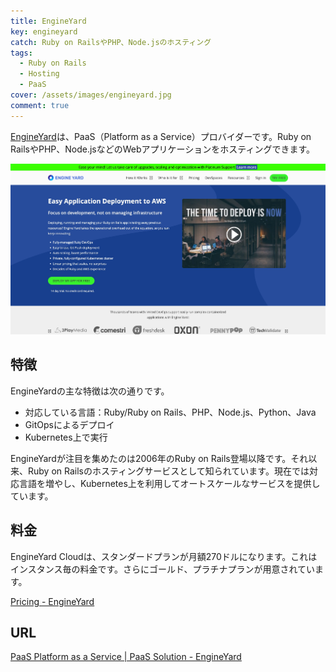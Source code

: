 ```yaml
---
title: EngineYard
key: engineyard
catch: Ruby on RailsやPHP、Node.jsのホスティング
tags:
  - Ruby on Rails
  - Hosting
  - PaaS
cover: /assets/images/engineyard.jpg
comment: true
---
```


[EngineYard](https://www.engineyard.com/)は、PaaS（Platform as a Service）プロバイダーです。Ruby on RailsやPHP、Node.jsなどのWebアプリケーションをホスティングできます。

[![EngineYardのWebサイト](/assets/images/engineyard.jpg)](https://www.engineyard.com/)

<!--more-->

## 特徴

EngineYardの主な特徴は次の通りです。

- 対応している言語：Ruby/Ruby on Rails、PHP、Node.js、Python、Java
- GitOpsによるデプロイ
- Kubernetes上で実行

EngineYardが注目を集めたのは2006年のRuby on Rails登場以降です。それ以来、Ruby on Railsのホスティングサービスとして知られています。現在では対応言語を増やし、Kubernetes上を利用してオートスケールなサービスを提供しています。

## 料金

EngineYard Cloudは、スタンダードプランが月額270ドルになります。これはインスタンス毎の料金です。さらにゴールド、プラチナプランが用意されています。

[Pricing - EngineYard](https://www.engineyard.com/pricing/)

## URL

[PaaS Platform as a Service \| PaaS Solution - EngineYard](https://www.engineyard.com/)
